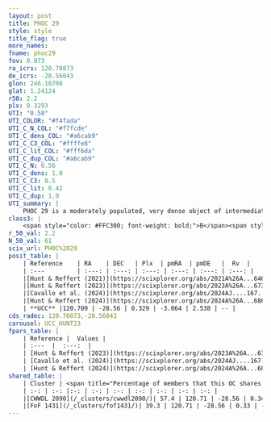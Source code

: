 ```yaml
---
layout: post
title: PHOC 29
style: style
title_flag: true
more_names: 
fname: phoc29
fov: 0.073
ra_icrs: 120.70873
de_icrs: -28.56043
glon: 246.18708
glat: 1.24124
r50: 2.2
plx: 0.3293
UTI: "0.58"
UTI_COLOR: "#f4fada"
UTI_C_N_COL: "#f7fcde"
UTI_C_dens_COL: "#a6cab9"
UTI_C_C3_COL: "#ffffe8"
UTI_C_lit_COL: "#fff6da"
UTI_C_dup_COL: "#a6cab9"
UTI_C_N: 0.56
UTI_C_dens: 1.0
UTI_C_C3: 0.5
UTI_C_lit: 0.42
UTI_C_dup: 1.0
UTI_summary: |
    PHOC 29 is a moderately populated, very dense object of intermediate C3 quality. It is poorly studied in the literature. This object shares a significant percentage of members with 2 later reported entries.
class3: |
    <span style="color: #FFC300; font-weight: bold;">B</span><span style="color: #FFC300; font-weight: bold;">B</span>
r_50_val: 2.2
N_50_val: 61
scix_url: PHOC%2029
posit_table: |
    | Reference    | RA    | DEC   | Plx  | pmRA  | pmDE   |  Rv  |
    | :---         | :---: | :---: | :---: | :---: | :---: | :---: |
    |[Hunt & Reffert (2021)](https://scixplorer.org/abs/2021A%26A...646A.104H) | 120.702 | -28.533 | 0.311 | -3.098 | 2.507 | -- |
    |[Hunt & Reffert (2023)](https://scixplorer.org/abs/2023A%26A...673A.114H) | 120.707 | -28.555 | 0.333 | -3.071 | 2.543 | -- |
    |[Cavallo et al. (2024)](https://scixplorer.org/abs/2024AJ....167...12C) | 120.688 | -28.544 | 0.332 | -- | -- | -- |
    |[Hunt & Reffert (2024)](https://scixplorer.org/abs/2024A%26A...686A..42H) | 120.707 | -28.555 | 0.333 | -3.071 | 2.543 | -- |
    | **UCC** |120.709 | -28.56 | 0.329 | -3.064 | 2.538 | -- | 
cds_radec: 120.70873,-28.56043
carousel: UCC_HUNT23
fpars_table: |
    | Reference |  Values |
    | :---  |  :---:  |
    | [Hunt & Reffert (2023)](https://scixplorer.org/abs/2023A%26A...673A.114H) | `AV50=0.957, diffAV50=1.175, MOD50=12.13, logAge50=8.294` |
    | [Cavallo et al. (2024)](https://scixplorer.org/abs/2024AJ....167...12C) | `AV50=0.95, dMod50=12.11, logAge50=8.34, [Fe/H]50=0.06` |
    | [Hunt & Reffert (2024)](https://scixplorer.org/abs/2024A%26A...686A..42H) | `MassJ=300.017` |
shared_table: |
    | Cluster | <span title="Percentage of members that this OC shares with the ones listed">%</span>   | RA   | DEC   | Plx   | pmRA  | pmDE  | Rv | UTI |
    | :-: | :-: |:-: | :-: | :-: | :-: | :-: | :-: | :-: |
    |[CWWDL 2090](/_clusters/cwwdl2090/)| 57.4 | 120.71 | -28.56 | 0.34 | -3.03 | 2.53 | -- |0.02 |
    |[FoF 1431](/_clusters/fof1431/)| 39.3 | 120.71 | -28.56 | 0.33 | -3.03 | 2.53 | 74.35 |0.04 |
---
```

